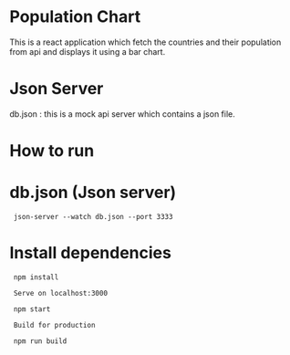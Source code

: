# Population Chart

This is a react application which fetch the countries and their population from api and displays it using a bar chart.

# Json Server

db.json : this is a mock api server which contains a json file.


# How to run

   # db.json (Json server)

     json-server --watch db.json --port 3333

   # Install dependencies

     npm install

     Serve on localhost:3000

     npm start

     Build for production

     npm run build




